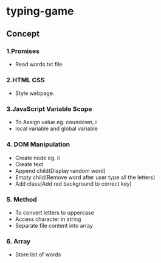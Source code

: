 # typing-game

## Concept

### 1.Promises 
- Read words.txt file

### 2.HTML CSS
- Style webpage.

### 3.JavaScript Variable Scope
- To Assign value eg. coundown, i
- local variable and global variable

### 4. DOM Manipulation
- Create node eg. li
- Create text
- Append child(Display random word)
- Empty child(Remove word after user type all the letters)
- Add class(Add red background to correct key)

### 5. Method
- To convert letters to uppercase
- Access character in string
- Separate file content into array

### 6. Array
- Store list of words